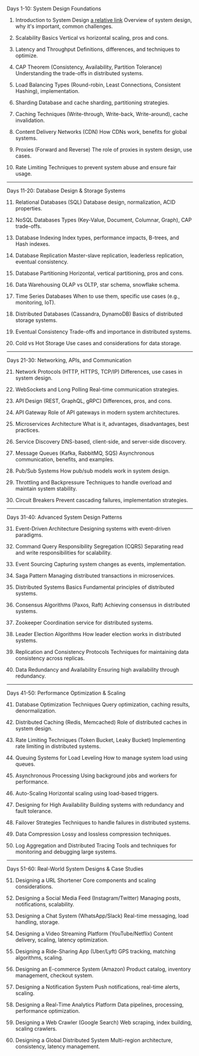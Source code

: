Days 1-10: System Design Foundations

1.	Introduction to System Design [a relative link](1_introduction.md)
Overview of system design, why it's important, common challenges.

2.	Scalability Basics
	Vertical vs horizontal scaling, pros and cons.

3.	Latency and Throughput
	Definitions, differences, and techniques to optimize.

4.	CAP Theorem (Consistency, Availability, Partition Tolerance)
	Understanding the trade-offs in distributed systems.

5.	Load Balancing
	Types (Round-robin, Least Connections, Consistent Hashing), implementation.

6.	Sharding
	Database and cache sharding, partitioning strategies.

7.	Caching
	Techniques (Write-through, Write-back, Write-around), cache invalidation.

8.	Content Delivery Networks (CDN)
	How CDNs work, benefits for global systems.

9.	Proxies (Forward and Reverse)
	The role of proxies in system design, use cases.

10.	Rate Limiting
	Techniques to prevent system abuse and ensure fair usage.
_________________________________________________________________________________________

Days 11-20: Database Design & Storage Systems

11.	Relational Databases (SQL)
	Database design, normalization, ACID properties.

12.	NoSQL Databases
	Types (Key-Value, Document, Columnar, Graph), CAP trade-offs.

13.	Database Indexing
	Index types, performance impacts, B-trees, and Hash indexes.

14.	Database Replication
	Master-slave replication, leaderless replication, eventual consistency.

15.	Database Partitioning
	Horizontal, vertical partitioning, pros and cons.

16.	Data Warehousing
	OLAP vs OLTP, star schema, snowflake schema.

17.	Time Series Databases
	When to use them, specific use cases (e.g., monitoring, IoT).

18.	Distributed Databases (Cassandra, DynamoDB)
	Basics of distributed storage systems.

19.	Eventual Consistency
	Trade-offs and importance in distributed systems.

20.	Cold vs Hot Storage
	Use cases and considerations for data storage.
_________________________________________________________________________________

Days 21-30: Networking, APIs, and Communication

21.	Network Protocols (HTTP, HTTPS, TCP/IP)
	Differences, use cases in system design.

22.	WebSockets and Long Polling
	Real-time communication strategies.

23.	API Design (REST, GraphQL, gRPC)
	Differences, pros, and cons.

24.	API Gateway
	Role of API gateways in modern system architectures.

25.	Microservices Architecture
	What is it, advantages, disadvantages, best practices.

26.	Service Discovery
	DNS-based, client-side, and server-side discovery.

27.	Message Queues (Kafka, RabbitMQ, SQS)
	Asynchronous communication, benefits, and examples.

28.	Pub/Sub Systems
	How pub/sub models work in system design.

29.	Throttling and Backpressure
	Techniques to handle overload and maintain system stability.

30.	Circuit Breakers
	Prevent cascading failures, implementation strategies.
_________________________________________________________________________________

Days 31-40: Advanced System Design Patterns

31.	Event-Driven Architecture
	Designing systems with event-driven paradigms.

32.	Command Query Responsibility Segregation (CQRS)
	Separating read and write responsibilities for scalability.

33.	Event Sourcing
	Capturing system changes as events, implementation.

34.	Saga Pattern
	Managing distributed transactions in microservices.

35.	Distributed Systems Basics
	Fundamental principles of distributed systems.

36.	Consensus Algorithms (Paxos, Raft)
	Achieving consensus in distributed systems.

37.	Zookeeper
	Coordination service for distributed systems.

38.	Leader Election Algorithms
	How leader election works in distributed systems.

39.	Replication and Consistency Protocols
	Techniques for maintaining data consistency across replicas.

40.	Data Redundancy and Availability
	Ensuring high availability through redundancy.
________________________________________________________________________________

Days 41-50: Performance Optimization & Scaling

41.	Database Optimization Techniques
	Query optimization, caching results, denormalization.

42.	Distributed Caching (Redis, Memcached)
	Role of distributed caches in system design.

43.	Rate Limiting Techniques (Token Bucket, Leaky Bucket)
	Implementing rate limiting in distributed systems.

44.	Queuing Systems for Load Leveling
	How to manage system load using queues.

45.	Asynchronous Processing
	Using background jobs and workers for performance.

46.	Auto-Scaling
	Horizontal scaling using load-based triggers.

47.	Designing for High Availability
	Building systems with redundancy and fault tolerance.

48.	Failover Strategies
	Techniques to handle failures in distributed systems.

49.	Data Compression
	Lossy and lossless compression techniques.

50.	Log Aggregation and Distributed Tracing
	Tools and techniques for monitoring and debugging large systems.
_________________________________________________________________________

Days 51-60: Real-World System Designs & Case Studies

51.	Designing a URL Shortener
	Core components and scaling considerations.

52.	Designing a Social Media Feed (Instagram/Twitter)
	Managing posts, notifications, scalability.

53.	Designing a Chat System (WhatsApp/Slack)
	Real-time messaging, load handling, storage.

54.	Designing a Video Streaming Platform (YouTube/Netflix)
	Content delivery, scaling, latency optimization.

55.	Designing a Ride-Sharing App (Uber/Lyft)
	GPS tracking, matching algorithms, scaling.

56.	Designing an E-commerce System (Amazon)
	Product catalog, inventory management, checkout system.

57.	Designing a Notification System
	Push notifications, real-time alerts, scaling.

58.	Designing a Real-Time Analytics Platform
	Data pipelines, processing, performance optimization.

59.	Designing a Web Crawler (Google Search)
	Web scraping, index building, scaling crawlers.

60.	Designing a Global Distributed System
	Multi-region architecture, consistency, latency management.

